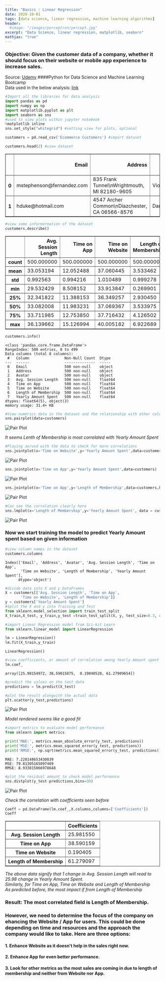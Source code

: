 ```yaml
---
title: "Basics : Linear Regression"
date: 2020-10-01
tags: [data science, linear regression, machine learning algorithms]
header:
  #image: "/images/perceptron/percept.jpg"
excerpt: "Data Science, linear regression, matplotlib, seaborn"
mathjax: "true"
---
```



### Objective: Given the customer data of a company, whether it should focus on their website or mobile app experience to increase sales.
Source: [Udemy](https://www.udemy.com/course/python-for-data-science-and-machine-learning-bootcamp/)
####Python for Data Science and Machine Learning Bootcamp  
Data used in the below analysis: [link](https://github.com/Vanya-16/DataSets/blob/master/Ecommerce%20Customers)



```python
#Import all the libraries for data analysis
import pandas as pd
import numpy as np
import matplotlib.pyplot as plt
import seaborn as sns
#used to view plots within jupyter notebook
%matplotlib inline
sns.set_style("whitegrid") #setting view for plots, optional
```


```python
customers = pd.read_csv('Ecommerce Customers') #import dataset
```


```python
customers.head(2) #view dataset
```




<div>
<style scoped>
    .dataframe tbody tr th:only-of-type {
        vertical-align: middle;
    }

    .dataframe tbody tr th {
        vertical-align: top;
    }

    .dataframe thead th {
        text-align: right;
    }
</style>
<table border="1" class="dataframe">
  <thead>
    <tr style="text-align: right;">
      <th></th>
      <th>Email</th>
      <th>Address</th>
      <th>Avatar</th>
      <th>Avg. Session Length</th>
      <th>Time on App</th>
      <th>Time on Website</th>
      <th>Length of Membership</th>
      <th>Yearly Amount Spent</th>
    </tr>
  </thead>
  <tbody>
    <tr>
      <th>0</th>
      <td>mstephenson@fernandez.com</td>
      <td>835 Frank Tunnel\nWrightmouth, MI 82180-9605</td>
      <td>Violet</td>
      <td>34.497268</td>
      <td>12.655651</td>
      <td>39.577668</td>
      <td>4.082621</td>
      <td>587.951054</td>
    </tr>
    <tr>
      <th>1</th>
      <td>hduke@hotmail.com</td>
      <td>4547 Archer Common\nDiazchester, CA 06566-8576</td>
      <td>DarkGreen</td>
      <td>31.926272</td>
      <td>11.109461</td>
      <td>37.268959</td>
      <td>2.664034</td>
      <td>392.204933</td>
    </tr>
  </tbody>
</table>
</div>




```python
#view some informormation of the dataset
customers.describe()
```




<div>
<style scoped>
    .dataframe tbody tr th:only-of-type {
        vertical-align: middle;
    }

    .dataframe tbody tr th {
        vertical-align: top;
    }

    .dataframe thead th {
        text-align: right;
    }
</style>
<table border="1" class="dataframe">
  <thead>
    <tr style="text-align: right;">
      <th></th>
      <th>Avg. Session Length</th>
      <th>Time on App</th>
      <th>Time on Website</th>
      <th>Length of Membership</th>
      <th>Yearly Amount Spent</th>
    </tr>
  </thead>
  <tbody>
    <tr>
      <th>count</th>
      <td>500.000000</td>
      <td>500.000000</td>
      <td>500.000000</td>
      <td>500.000000</td>
      <td>500.000000</td>
    </tr>
    <tr>
      <th>mean</th>
      <td>33.053194</td>
      <td>12.052488</td>
      <td>37.060445</td>
      <td>3.533462</td>
      <td>499.314038</td>
    </tr>
    <tr>
      <th>std</th>
      <td>0.992563</td>
      <td>0.994216</td>
      <td>1.010489</td>
      <td>0.999278</td>
      <td>79.314782</td>
    </tr>
    <tr>
      <th>min</th>
      <td>29.532429</td>
      <td>8.508152</td>
      <td>33.913847</td>
      <td>0.269901</td>
      <td>256.670582</td>
    </tr>
    <tr>
      <th>25%</th>
      <td>32.341822</td>
      <td>11.388153</td>
      <td>36.349257</td>
      <td>2.930450</td>
      <td>445.038277</td>
    </tr>
    <tr>
      <th>50%</th>
      <td>33.082008</td>
      <td>11.983231</td>
      <td>37.069367</td>
      <td>3.533975</td>
      <td>498.887875</td>
    </tr>
    <tr>
      <th>75%</th>
      <td>33.711985</td>
      <td>12.753850</td>
      <td>37.716432</td>
      <td>4.126502</td>
      <td>549.313828</td>
    </tr>
    <tr>
      <th>max</th>
      <td>36.139662</td>
      <td>15.126994</td>
      <td>40.005182</td>
      <td>6.922689</td>
      <td>765.518462</td>
    </tr>
  </tbody>
</table>
</div>




```python
customers.info()
```

    <class 'pandas.core.frame.DataFrame'>
    RangeIndex: 500 entries, 0 to 499
    Data columns (total 8 columns):
     #   Column                Non-Null Count  Dtype  
    ---  ------                --------------  -----  
     0   Email                 500 non-null    object
     1   Address               500 non-null    object
     2   Avatar                500 non-null    object
     3   Avg. Session Length   500 non-null    float64
     4   Time on App           500 non-null    float64
     5   Time on Website       500 non-null    float64
     6   Length of Membership  500 non-null    float64
     7   Yearly Amount Spent   500 non-null    float64
    dtypes: float64(5), object(3)
    memory usage: 31.4+ KB



```python
#View numerics data in the dataset and the relationship with other columns
sns.pairplot(data=customers)
```


<img src="{{ site.url }}{{ site.baseurl }}/images/Linear_regression/Pairplot-LinearReg.png" alt="Pair Plot">



*It seems Lenth of Membership is most correlated with Yearly Amount Spent*


```python
#Playing aorund with the data to check for more correlations
sns.jointplot(x='Time on Website',y='Yearly Amount Spent',data=customers)
```



<img src="{{ site.url }}{{ site.baseurl }}/images/Linear_regression/Jointgrid_LinearReg.png" alt="Pair Plot">




```python
sns.jointplot(x='Time on App',y='Yearly Amount Spent',data=customers)
```
<img src="{{ site.url }}{{ site.baseurl }}/images/Linear_regression/Jointgrid2_LinearReg.png" alt="Pair Plot">





```python
sns.jointplot(x='Time on App',y='Length of Membership',data=customers,kind='hex')
```


<img src="{{ site.url }}{{ site.baseurl }}/images/Linear_regression/Jointgrid3_LinearReg.png" alt="Pair Plot">



```python
#Can see the correlation clearly here
sns.lmplot(x='Length of Membership',y='Yearly Amount Spent', data = customers)
```


<img src="{{ site.url }}{{ site.baseurl }}/images/Linear_regression/Facetgrid_LinearReg.png" alt="Pair Plot">




### Now we start training the model to predict Yearly Amount spent based on given information


```python
#view column names in the dataset
customers.columns
```




    Index(['Email', 'Address', 'Avatar', 'Avg. Session Length', 'Time on App',
           'Time on Website', 'Length of Membership', 'Yearly Amount Spent'],
          dtype='object')




```python
#divide data into X and y DataFrames
X = customers[['Avg. Session Length', 'Time on App',
       'Time on Website', 'Length of Membership']]
y = customers['Yearly Amount Spent']
#Split the X and y into Training and Test
from sklearn.model_selection import train_test_split
X_train,X_test, y_train,y_test =train_test_split(X, y, test_size=0.3, random_state=101)
```


```python
#import Linear Regression model from Sci-kit Learn
from sklearn.linear_model import LinearRegression
```


```python
lm = LinearRegression()
lm.fit(X_train,y_train)
```




    LinearRegression()




```python
#view coefficients, or amount of correlation among Yearly Amount spent and other data provided
lm.coef_
```




    array([25.98154972, 38.59015875,  0.19040528, 61.27909654])




```python
#predict the values on the test data
predictions = lm.predict(X_test)
```


```python
#plot the result alongwith the actual data
plt.scatter(y_test,predictions)
```




<img src="{{ site.url }}{{ site.baseurl }}/images/Linear_regression/Scatter_LinearReg.png" alt="Pair Plot">



*Model rendered seems like a good fit*


```python
#import metrics to evaluate model performance
from sklearn import metrics
```


```python
print('MAE:', metrics.mean_absolute_error(y_test, predictions))
print('MSE:', metrics.mean_squared_error(y_test, predictions))
print('RMSE:', np.sqrt(metrics.mean_squared_error(y_test, predictions)))
```

    MAE: 7.228148653430839
    MSE: 79.81305165097469
    RMSE: 8.933815066978648



```python
#plot the residual amount to check model performance
sns.distplot(y_test-predictions,bins=30)
```


<img src="{{ site.url }}{{ site.baseurl }}/images/Linear_regression/Distplot_LinearReg.png" alt="Pair Plot">



*Check the correlation with coefficients seen before*


```python
Coeff = pd.DataFrame(lm.coef_,X.columns,columns=['Coefficients'])
Coeff
```




<div>
<style scoped>
    .dataframe tbody tr th:only-of-type {
        vertical-align: middle;
    }

    .dataframe tbody tr th {
        vertical-align: top;
    }

    .dataframe thead th {
        text-align: right;
    }
</style>
<table border="1" class="dataframe">
  <thead>
    <tr style="text-align: right;">
      <th></th>
      <th>Coefficients</th>
    </tr>
  </thead>
  <tbody>
    <tr>
      <th>Avg. Session Length</th>
      <td>25.981550</td>
    </tr>
    <tr>
      <th>Time on App</th>
      <td>38.590159</td>
    </tr>
    <tr>
      <th>Time on Website</th>
      <td>0.190405</td>
    </tr>
    <tr>
      <th>Length of Membership</th>
      <td>61.279097</td>
    </tr>
  </tbody>
</table>
</div>



*The above data signify that 1 change in Avg. Session Length will read to 25.98 change in Yearly Amount Spent.*  
*Similarly, for Time on App, Time on Website and Length of Membership*  
*As predicted before, the most impact if from Length of Membership*

### Result: The most correlated field is Length of Membership.  
### However, we need to determine the focus of the company on ehancing the Website / App for users. This could be done depending on time and resources and the approach the company would like to take. Here are three options:  
#### 1. Enhance Website as it doesn't help in the sales right now.  
#### 2. Enhance App for even better performance.  
#### 3. Look for other metrics as the most sales are coming in due to length of membership and neither from Website nor App.
